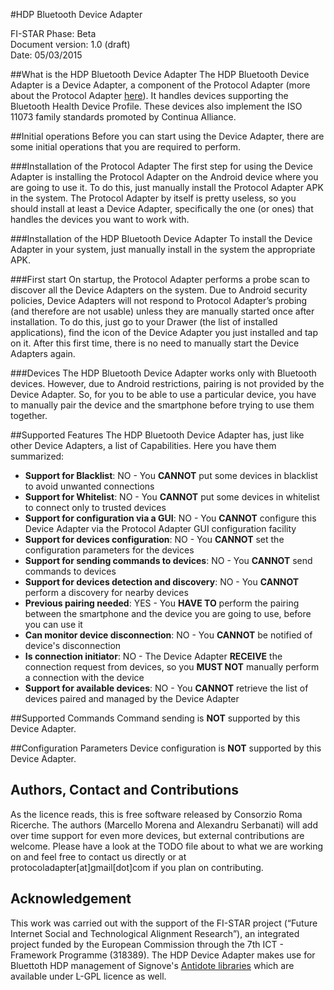 #HDP Bluetooth Device Adapter

FI-STAR Phase: Beta  
Document version: 1.0 (draft)  
Date: 05/03/2015

##What is the HDP Bluetooth Device Adapter
The HDP Bluetooth Device Adapter is a Device Adapter, a component of the Protocol Adapter (more about the Protocol Adapter [here](https://github.com/theIoTLab/ProtocolAdapterManager/blob/master/Protocol%20Adapter%20Guide.md)). It handles devices supporting the Bluetooth Health Device Profile. These devices also implement the ISO 11073 family standards promoted by Continua Alliance.

##Initial operations
Before you can start using the Device Adapter, there are some initial operations that you are required to perform.

###Installation of the Protocol Adapter
The first step for using the Device Adapter is installing the Protocol Adapter on the Android device where you are going to use it. To do this, just manually install the Protocol Adapter APK in the system.
The Protocol Adapter by itself is pretty useless, so you should install at least a Device Adapter, specifically the one (or ones) that handles the devices you want to work with.

###Installation of the HDP Bluetooth Device Adapter
To install the Device Adapter in your system, just manually install in the system the appropriate APK.

###First start
On startup, the Protocol Adapter performs a probe scan to discover all the Device Adapters on the system. Due to Android security policies, Device Adapters will not respond to Protocol Adapter’s probing (and therefore are not usable) unless they are manually started once after installation. To do this, just go to your Drawer (the list of installed applications), find the icon of the Device Adapter you just installed and tap on it. After this first time, there is no need to manually start the Device Adapters again.

###Devices
The HDP Bluetooth Device Adapter works only with Bluetooth devices. However, due to Android restrictions, pairing is not provided by the Device Adapter. So, for you to be able to use a particular device, you have to manually pair the device and the smartphone before trying to use them together.

##Supported Features
The HDP Bluetooth Device Adapter has, just like other Device Adapters, a list of Capabilities. Here you have them summarized:

* **Support for Blacklist**: NO - You **CANNOT** put some devices in blacklist to avoid unwanted connections
* **Support for Whitelist**: NO - You **CANNOT** put some devices in whitelist to connect only to trusted devices
* **Support for configuration via a GUI**: NO - You **CANNOT** configure this Device Adapter via the Protocol Adapter GUI configuration facility
* **Support for devices configuration**: NO - You **CANNOT** set the configuration parameters for the devices
* **Support for sending commands to devices**: NO - You **CANNOT** send commands to devices
* **Support for devices detection and discovery**: NO - You **CANNOT** perform a discovery for nearby devices
* **Previous pairing needed**: YES - You **HAVE TO** perform the pairing between the smartphone and the device you are going to use, before you can use it
* **Can monitor device disconnection**: NO - You **CANNOT** be notified of device's disconnection
* **Is connection initiator**: NO - The Device Adapter **RECEIVE** the connection request from devices, so you **MUST NOT** manually perform a connection with the device
* **Support for available devices**: NO - You **CANNOT** retrieve the list of devices paired and managed by the Device Adapter

##Supported Commands
Command sending is **NOT** supported by this Device Adapter.

##Configuration Parameters
Device configuration is **NOT** supported by this Device Adapter.

## Authors, Contact and Contributions
As the licence reads, this is free software released by Consorzio Roma Ricerche. The authors (Marcello Morena and Alexandru Serbanati) will add over time support for even more devices, but external contributions are welcome. Please have a look at the TODO file about to what we are working on and feel free to contact us directly or at protocoladapter[at]gmail[dot]com if you plan on contributing.

## Acknowledgement
This work was carried out with the support of the FI-STAR project (“Future Internet Social and Technological Alignment Research”), an integrated project funded by the European Commission through the 7th ICT - Framework Programme (318389).
The HDP Device Adapter makes use for Bluettoth HDP management of Signove's [Antidote libraries](http://oss.signove.com/index.php/Antidote:_IEEE_11073-20601_stack) which are available under L-GPL licence as well. 
